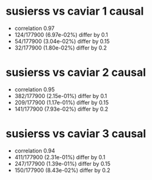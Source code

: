 # susierss vs caviar  1 causal

- correlation 0.97
- 124/177900 (6.97e-02%) differ by 0.1
- 54/177900 (3.04e-02%) differ by 0.15
- 32/177900 (1.80e-02%) differ by 0.2


# susierss vs caviar  2 causal

- correlation 0.95
- 382/177900 (2.15e-01%) differ by 0.1
- 209/177900 (1.17e-01%) differ by 0.15
- 141/177900 (7.93e-02%) differ by 0.2


# susierss vs caviar  3 causal

- correlation 0.94
- 411/177900 (2.31e-01%) differ by 0.1
- 247/177900 (1.39e-01%) differ by 0.15
- 150/177900 (8.43e-02%) differ by 0.2


